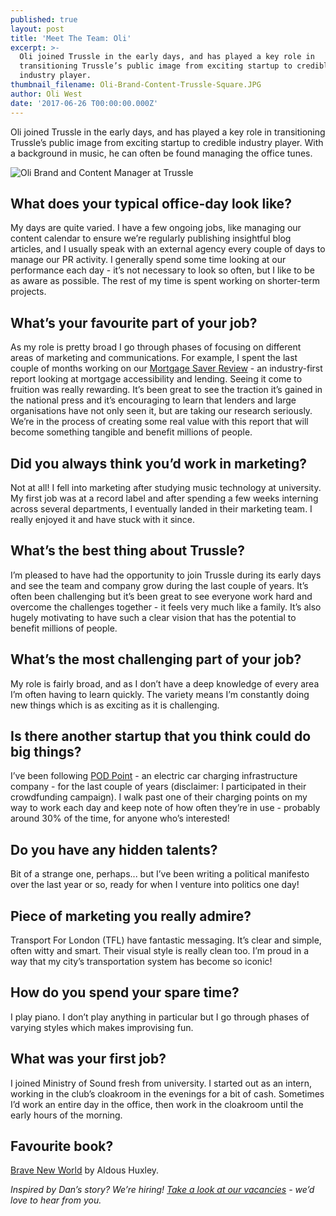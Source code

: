 ```yaml
---
published: true
layout: post
title: 'Meet The Team: Oli'
excerpt: >-
  Oli joined Trussle in the early days, and has played a key role in
  transitioning Trussle’s public image from exciting startup to credible
  industry player. 
thumbnail_filename: Oli-Brand-Content-Trussle-Square.JPG
author: Oli West
date: '2017-06-26 T00:00:00.000Z'
---
```

Oli joined Trussle in the early days, and has played a key role in transitioning Trussle’s public image from exciting startup to credible industry player. With a background in music, he can often be found managing the office tunes.

![Oli Brand and Content Manager at Trussle]({{site.baseurl}}/images/post_images/Oli-Brand-Content-Trussle.JPG)

## What does your typical office-day look like?
My days are quite varied. I have a few ongoing jobs, like managing our content calendar to ensure we’re regularly publishing insightful blog articles, and I usually speak with an external agency every couple of days to manage our PR activity. I generally spend some time looking at our performance each day - it’s not necessary to look so often, but I like to be as aware as possible. The rest of my time is spent working on shorter-term projects.
 
## What’s your favourite part of your job?
As my role is pretty broad I go through phases of focusing on different areas of marketing and communications. For example, I spent the last couple of months working on our [Mortgage Saver Review](https://trus.sl/MortgageSaverReview) - an industry-first report looking at mortgage accessibility and lending. Seeing it come to fruition was really rewarding. It’s been great to see the traction it’s gained in the national press and it’s encouraging to learn that lenders and large organisations have not only seen it, but are taking our research seriously. We’re in the process of creating some real value with this report that will become something tangible and benefit millions of people.
 
## Did you always think you’d work in marketing?
Not at all! I fell into marketing after studying music technology at university. My first job was at a record label and after spending a few weeks interning across several departments, I eventually landed in their marketing team. I really enjoyed it and have stuck with it since.
 
## What’s the best thing about Trussle?
I’m pleased to have had the opportunity to join Trussle during its early days and see the team and company grow during the last couple of years. It’s often been challenging but it’s been great to see everyone work hard and overcome the challenges together - it feels very much like a family. It’s also hugely motivating to have such a clear vision that has the potential to benefit millions of people.
 
## What’s the most challenging part of your job?
My role is fairly broad, and as I don’t have a deep knowledge of every area I’m often having to learn quickly. The variety means I’m constantly doing new things which is as exciting as it is challenging.
 
## Is there another startup that you think could do big things?
I’ve been following [POD Point](https://pod-point.com/) - an electric car charging infrastructure company - for the last couple of years (disclaimer: I participated in their crowdfunding campaign). I walk past one of their charging points on my way to work each day and keep note of how often they’re in use - probably around 30% of the time, for anyone who’s interested!
 
## Do you have any hidden talents?
Bit of a strange one, perhaps... but I’ve been writing a political manifesto over the last year or so, ready for when I venture into politics one day!
 
## Piece of marketing you really admire?
Transport For London (TFL) have fantastic messaging. It’s clear and simple, often witty and smart. Their visual style is really clean too. I’m proud in a way that my city’s transportation system has become so iconic!
 
## How do you spend your spare time?
I play piano. I don’t play anything in particular but I go through phases of varying styles which makes improvising fun.
 
## What was your first job? 
I joined Ministry of Sound fresh from university. I started out as an intern, working in the club’s cloakroom in the evenings for a bit of cash. Sometimes I’d work an entire day in the office, then work in the cloakroom until the early hours of the morning.
 
## Favourite book?
[Brave New World](http://www.goodreads.com/book/show/5129.Brave_New_World) by Aldous Huxley. 

_Inspired by Dan’s story? We’re hiring! [Take a look at our vacancies](https://jobs.lever.co/trussle) - we’d love to hear from you._
